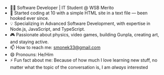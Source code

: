- 👨‍💻 Software Developer | IT Student @ WSB Merito</br>
- 🚀 Started coding at 10 with a simple HTML site in a text file — been hooked ever since.</br>
- 💡 Specializing in Advanced Software Development, with expertise in Node.js, JavaScript, and TypeScript.</br>
- 🎮 Passionate about physics, video games, building Gunpla, creating art, and staying active.</br>
- 📫 How to reach me: smonek33@gmail.com </br>
- 😄 Pronouns: He/Him </br>
- ⚡ Fun fact about me: Because of how much I love learning new stuff, no matter what the topic of the conversation is, I am *always* interested
